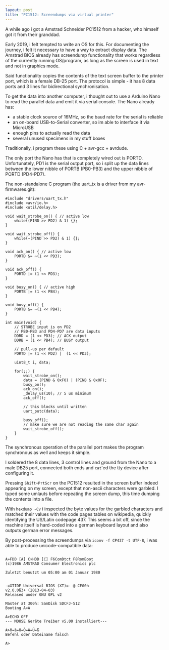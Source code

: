 ```yaml
---
layout: post
title: "PC1512: Screendumps via virtual printer"
---
```


A while ago i got a Amstrad Schneider PC1512 from a hacker, who himself got it from their granddad.

Early 2019, i felt tempted to write an OS for this.
For documenting the journey, i felt it necessary to have a way to extract display data.
The Amstrad BIOS already has screendump functionality that works regardless of the currently running OS/program, as long as the screen is used in text and not in graphics mode.

Said functionality copies the contents of the text screen buffer to the printer port, which is a female DB-25 port.
The protocol is simple - it has 8 data ports and 3 lines for bidirectional synchronisation.

To get the data into another computer, i thought out to use a Arduino Nano to read the parallel data and emit it via serial console.
The Nano already has:

- a stable clock source of 16MHz, so the baud rate for the serial is reliable
- an on-board USB-to-Serial converter, so im able to interface it via MicroUSB
- enough pins to actually read the data
- several unused specimens in my stuff boxes

Traditionally, i program these using C + avr-gcc + avrdude.

The only port the Nano has that is completely wired out is PORTD.
Unfortunately, PD1 is the serial output port, so i split up the data lines between the lower nibble of PORTB (PB0-PB3) and the upper nibble of PORTD (PD4-PD7).

The non-standalone C program (the uart_tx is a driver from my avr-firmwares.git):

```
#include "drivers/uart_tx.h"
#include <avr/io.h>
#include <util/delay.h>

void wait_strobe_on() { // active low
	while((PIND >> PD2) & 1) {};
}

void wait_strobe_off() {
	while(~(PIND >> PD2) & 1) {};
}

void ack_on() { // active low
	PORTD &= ~(1 << PD3);
}

void ack_off() {
	PORTD |= (1 << PD3);
}

void busy_on() { // active high
	PORTB |= (1 << PB4);
}

void busy_off() {
	PORTB &= ~(1 << PB4);
}

int main(void) {
	// STROBE input is on PD2
	// PB0-PB3 and PD4-PD7 are data inputs
	DDRD = (1 << PD3); // ACK output
	DDRB = (1 << PB4); // BUSY output

	// pull-up per default
	PORTD |= (1 << PD2) |  (1 << PD3);

	uint8_t i, data;

	for(;;) {
		wait_strobe_on();
		data = (PIND & 0xF0) | (PINB & 0x0F);
		busy_on();
		ack_on();
		_delay_us(10); // 5 us minimum
		ack_off();

		// this blocks until written
		uart_putc(data);

		busy_off();
		// make sure we are not reading the same char again
		wait_strobe_off();
	}
}
```

The synchronous operation of the parallel port makes the program synchronous as well and keeps it simple.

I soldered the 8 data lines, 3 control lines and ground from the Nano to a male DB25 port, connected both ends and `cat`'ed the tty device after configuring it.

Pressing `Shift+PrtScr` on the PC1512 resulted in the screen buffer indeed appearing on my screen, except that non-ascii characters were garbled.
I typed some umlauts before repeating the screen dump, this time dumping the contents into a file.

With `hexdump -Cv` i inspected the byte values for the garbled characters and matched their values with the code pages tables on wikipedia, quickly identifying the US/Latin codepage 437.
This seems a bit off, since the machine itself is hard-coded into a german keyboard layout and also outputs german error messages.

By post-processing the screendumps via `iconv -f CP437 -t UTF-8`, i was able to produce unicode-compatible data:

```
                                                                                
A»FDD [A] C»HDD [C] F6ComDtct F8RomBoot                                         
(c)1986 AMSTRAD Consumer Electronics plc                                        
                                                                                
Zuletzt benutzt um 05:00 am 01 Januar 1980                                      
                                                                                
                                                                                
-=XTIDE Universal BIOS (XT)=- @ CE00h                                           
v2.0.0ß3+ (2013-04-03)                                                          
Released under GNU GPL v2                                                       
                                                                                
Master at 300h: SanDisk SDCFJ-512                                               
Booting A»A                                                                     
                                                                                
A>ECHO OFF                                                                      
--- MOUSE Geräte Treiber v5.00 installiert---                                   
                                                                                
A>ö=ä=ü=Ö=Ä=Ü=ß                                                                 
Befehl oder Dateiname falsch                                                    
                                                                                
A>                                                                              
                                                                                
                                                                                
                                                                                
                                                                                
                                                                                
```
